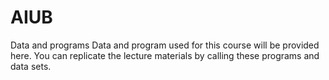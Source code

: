 # AIUB
Data and programs
Data and program used for this course will be provided here. You can replicate the lecture materials by calling these programs and data sets. 
